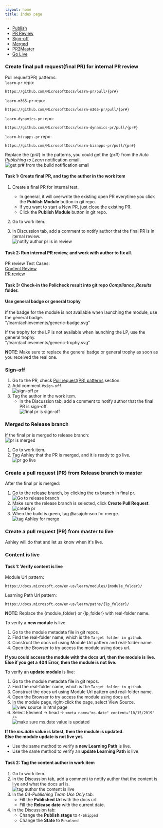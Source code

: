 ```yaml
---
layout: home
title: index page
---
```


<ul class="list-bus-stop">
<li><a href="#1">Publish</a></li>
<li><a href="#2">PR Review</a></li>
<li><a href="#3">Sign-off</a></li>
<li><a href="#4">Merged</a></li>
<li><a href="#5">PR2Master</a></li>
<li><a href="#6">Go Live</a></li>
</ul>


### Create final pull request(final PR) for internal PR review
<a name="1"></a>
<a name="pr-patterns"></a>Pull request(PR) patterns:  
`learn-pr` repo:
```url
https://github.com/MicrosoftDocs/learn-pr/pull/{pr#}
```
`learn-m365-pr` repo:
```url
https://github.com/MicrosoftDocs/learn-m365-pr/pull/{pr#}
```

`learn-dynamics-pr` repo:
```url
https://github.com/MicrosoftDocs/learn-dynamics-pr/pull/{pr#}
```

`learn-bizapps-pr` repo:
```url
https://github.com/MicrosoftDocs/learn-bizapps-pr/pull/{pr#}
```
Replace the {pr#} in the patterns, you could get the {pr#} from the _Auto Publishing to Learn_ notification email.  
![get pr# from the build notification email]({{site.baseurl}}/assets/get-pr-from-email.png)

#### Task 1: Create final PR, and tag the author in the work item
1. Create a final PR for internal test.
    - In general, it will overwrite the existing open PR everytime you click the **Publish Module** button in git repo.
    - If you want to start a New PR, just close the existing PR. 
    - Click the **Publish Module** button in git repo.

2. Go to work item.
2. In Discussion tab, add a comment to notify author that the final PR is in iternal review.  
    ![notify author pr is in review]({{site.baseurl}}/assets/lpub-pr-in-review-notify-author.png)

#### Task 2: Run internal PR review, and work with author to fix all.

PR review Test Cases:  
[Content Review](https://microsoftdigitallearning.visualstudio.com/Courseware/_queries/query-edit/66abaade-4bd0-4a6f-9925-22c0982a69dc/)  
[PR review](https://microsoftdigitallearning.visualstudio.com/Courseware/_queries/query/ef3edd45-2929-4886-bda8-87ff622ee002)

#### Task 3: Check-in the Policheck result into git repo _Compliance_Results_ folder.

#### Use general badge or general trophy
If the badge for the module is not available when launching the module, use the general badge.  
"/learn/achievements/generic-badge.svg"

If the trophy for the LP is not available when launching the LP, use the general trophy.  
"/learn/achievements/generic-trophy.svg"

**NOTE**: Make sure to replace the general badge or general trophy as soon as you received the real one.

### Sign-off
<a name="3"></a>

1. Go to the PR, check [Pull request(PR) patterns](#pr-patterns) section.
2. Add comment `#sign-off`.  
    ![sign-off pr]({{site.baseurl}}/assets/lpub-final-pr-sign-off.png)
3. Tag the author in the work item.
    - In the Discussion tab, add a comment to notify author that the final PR is sign-off.  
        ![final pr is sign-off]({{site.baseurl}}/assets/lpub-sign-off-notify-author.png)

### Merged to Release branch
<a name="4"></a>
If the final pr is merged to release branch:    
![pr is merged]({{site.baseurl}}/assets/lpub-merged-to-release-branch.png)
1. Go to work item.
2. Tag Ashley that the PR is merged, and it is ready to go live.  
    ![pr go live]({{site.baseurl}}/assets/lpub-pr-merged-notify-author.png)

### Create a pull request (PR) from Release branch to master
<a name="5"></a>
After the final pr is merged:
1. Go to the release branch, by clicking the `to` branch in final pr.  
    ![Go to release branch]({{site.baseurl}}/assets/lpub-release-branch.png)
2. Make sure the release branch is selected, click **Create Pull Request**.  
    ![create pr]({{site.baseurl}}/assets/lpub-release-pr-to-master.png)
3. When the build is green, tag @asajohnson for merge.    
    ![tag Ashley for merge]({{site.baseurl}}/assets/lpub-tag-ashley.png)

### Create a pull request (PR) from master to live
Ashley will do that and let us know when it's live.

### Content is live
<a name="6"></a>

#### Task 1: Verify content is live

Module Url pattern:  
```url
https://docs.microsoft.com/en-us/learn/modules/{module_folder}/
```
Learning Path Url pattern: 
```url 
https://docs.microsoft.com/en-us/learn/paths/{lp_folder}/
```
**NOTE**: Replace the {module_folder} or {lp_folder} with real-folder name.

To verify a **new module** is live:
1. Go to the module metadata file in git repos.
2. Find the real-folder name, which is the `Target folder in github`.
3. Construct the docs url using Module Url pattern and real-folder name.
4. Open the Browser to try access the module using docs url.

**If you could access the module with the docs url, then the module is live.**  
**Else if you get a 404 Error, then the module is not live.**  

To verify an **update module** is live:
1. Go to the module metadata file in git repos.
2. Find the real-folder name, which is the `Target folder in github`.
3. Construct the docs url using Module Url pattern and real-folder name.
4. Open the Browser to try access the module using docs url.
5. In the module page, right-click the page, select View Source.  
    ![view source in html page]({{site.baseurl}}/assets/view-source.png)
6. Select Element -> head -> `<meta name="ms.date" content="10/15/2019" />`  
    ![make sure ms.date value is updated]({{site.baseurl}}/assets/lpub-stage-ms.date.png)

**If the _ms.date_ value is latest, then the module is updated.**  
**Else the module update is not live yet.**  

- Use the same method to verify **a new Learning Path** is live.  
- Use the same method to verify an **update Learning Path** is live.

#### Task 2: Tag the content author in work item
1. Go to work item.
1. In the Discussion tab, add a comment to notify author that the content is live and what the docs url is.  
    ![tag author the content is live]({{site.baseurl}}/assets/tag-author-t-content-live.png)
1. In the *04-Publishing Team Use Only* tab:
    - Fill the **Published Url** with the docs url.
    - Fill the **Release date** with the current date. 
1. In the Discussion tab:
    - Change the **Publish stage** to `4-Shipped`
    - Change the **State** to `Resolved`
